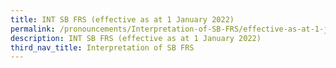 ```yaml
---
title: INT SB FRS (effective as at 1 January 2022)
permalink: /pronouncements/Interpretation-of-SB-FRS/effective-as-at-1-january-2022/
description: INT SB FRS (effective as at 1 January 2022)
third_nav_title: Interpretation of SB FRS
---
```






